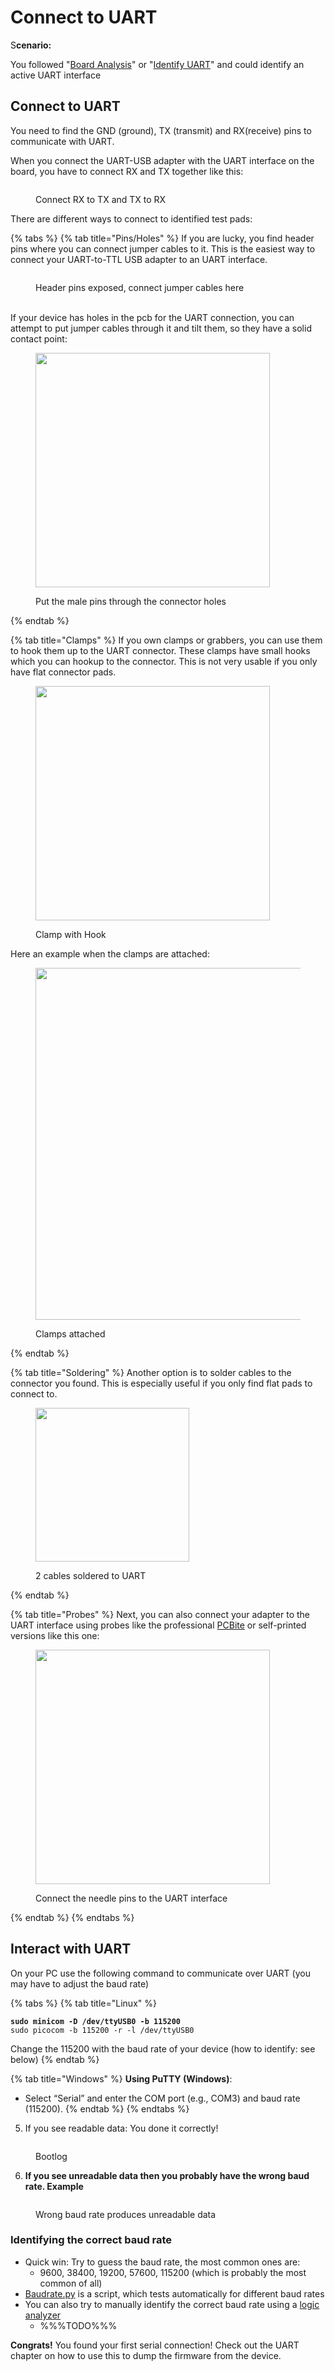 # Connect to UART

S**cenario:**&#x20;

You followed "[Board Analysis](../../reconnaissance/opened-device/board-analysis.md)" or "[Identify UART](uart-from-start-to-finish.md)" and could identify an active UART interface

## Connect to UART

You need to find the GND (ground), TX (transmit) and RX(receive) pins to communicate with UART.&#x20;

When you connect the UART-USB adapter with the UART interface on the board, you have to connect RX and TX together like this:

<figure><img src="../../../.gitbook/assets/image (8).png" alt=""><figcaption><p>Connect RX to TX and TX to RX</p></figcaption></figure>

There are different ways to connect to identified test pads:

{% tabs %}
{% tab title="Pins/Holes" %}
If you are lucky, you find header pins where you can connect jumper cables to it. This is the easiest way to connect your UART-to-TTL USB adapter to an UART interface.

<figure><img src="../../../.gitbook/assets/image (1) (1).png" alt=""><figcaption><p>Header pins exposed, connect jumper cables here<br><br></p></figcaption></figure>

If your device has holes in the pcb for the UART connection, you can attempt to put jumper cables through it and tilt them, so they have a solid contact point:

<figure><img src="../../../.gitbook/assets/IMG_8347.JPG" alt="" width="375"><figcaption><p>Put the male pins through the connector holes<br></p></figcaption></figure>
{% endtab %}

{% tab title="Clamps" %}
If you own clamps or grabbers, you can use them to hook them up to the UART connector.  These clamps have small hooks which you can hookup to the connector. This is not very usable if you only have flat connector pads.

<figure><img src="../../../.gitbook/assets/IMG_8349.JPG" alt="" width="375"><figcaption><p>Clamp with Hook<br></p></figcaption></figure>

Here an example when the clamps are attached:

<figure><img src="../../../.gitbook/assets/IMG_8350.JPG" alt="" width="563"><figcaption><p>Clamps attached</p></figcaption></figure>
{% endtab %}

{% tab title="Soldering" %}
Another option is to solder cables to the connector you found. This is especially useful if you only find flat pads to connect to.

<figure><img src="../../../.gitbook/assets/image (1).png" alt="" width="246"><figcaption><p>2 cables soldered to UART</p></figcaption></figure>
{% endtab %}

{% tab title="Probes" %}
Next, you can also connect your adapter to the UART interface using probes like the professional [PCBite](https://sensepeek.com/) or self-printed versions like this one:

<figure><img src="../../../.gitbook/assets/IMG_0561.jpeg" alt="" width="375"><figcaption><p>Connect the needle pins to the UART interface</p></figcaption></figure>
{% endtab %}
{% endtabs %}

## Interact with UART

On your PC use the following command to communicate over UART (you may have to adjust the baud rate)

{% tabs %}
{% tab title="Linux" %}
<pre class="language-bash"><code class="lang-bash"><strong>sudo minicom -D /dev/ttyUSB0 -b 115200
</strong>sudo picocom -b 115200 -r -l /dev/ttyUSB0
</code></pre>

Change the 115200 with the baud rate of your device (how to identify: see below)
{% endtab %}

{% tab title="Windows" %}
**Using PuTTY (Windows)**:

* Select “Serial” and enter the COM port (e.g., COM3) and baud rate (115200).
{% endtab %}
{% endtabs %}

5. If you see readable data: You done it correctly!

<figure><img src="../../../.gitbook/assets/image (20).png" alt=""><figcaption><p>Bootlog</p></figcaption></figure>

6. **If you see unreadable data then you probably have the wrong baud rate. Example**

<figure><img src="../../../.gitbook/assets/image (53).png" alt=""><figcaption><p>Wrong baud rate produces unreadable data</p></figcaption></figure>

### **Identifying the correct baud rate**

* Quick win: Try to guess the baud rate, the most common ones are:&#x20;
  * &#x20;9600, 38400, 19200, 57600, 115200 (which is probably the most common of all)
* [Baudrate.py](https://github.com/sickcodes/python3-baudrate) is a script, which tests automatically for different baud rates&#x20;
* You can also try to manually identify the correct baud rate using a [logic analyzer](../../basics/tools/hardware-tools/logic-analyzer/)&#x20;
  * %%%TODO%%%

**Congrats!** You found your first serial connection! Check out the UART chapter on how to use this to dump the firmware from the device.
